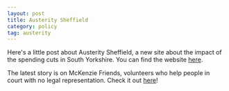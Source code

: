 ```yaml
---
layout: post
title: Austerity Sheffield
category: policy
tag: austerity
---
```


Here's a little post about Austerity Sheffield, a new site about the impact of the spending cuts in South Yorkshire. You can find the website [here](http://jus.shef.ac.uk/mawebdissertations2013/austerity-sheffield/).

The latest story is on McKenzie Friends, volunteers who help people in court with no legal representation. Check it out [here](http://jus.shef.ac.uk/mawebdissertations2013/austerity-sheffield/mckenzie-friends-legal-assistance-for/)! 
